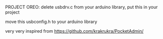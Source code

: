 PROJECT OREO: delete usbdrv.c from your arduino library, put this in your project

move this usbconfig.h to your arduino library

very very inspired from https://github.com/krakrukra/PocketAdmin/

